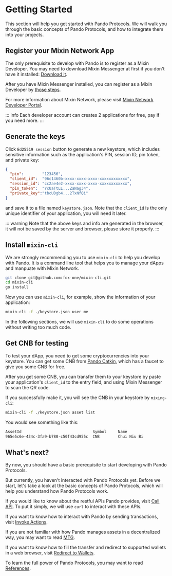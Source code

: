# Getting Started

This section will help you get started with Pando Protocols. We will walk you through the basic concepts of Pando Protocols, and how to integrate them into your projects.

## Register your Mixin Network App

The only prerequisite to develop with Pando is to register as a Mixin Developer. You may need to download Mixin Messenger at first if you don't have it installed: [Download it](https://mixin.network/messenger).

After you have Mixin Messenger installed, you can register as a Mixin Developer by [those steps](https://developers.mixin.one/docs/dapp/getting-started/create-dapp).

For more information about Mixin Network, please visit [Mixin Network Developer Portal](https://developers.mixin.one/).

::: info
Each developer account can creates 2 applications for free, pay if you need more.
:::

## Generate the keys

Click `Ed25519 session` button to generate a new keystore, which includes sensitive information such as the application's PIN, session ID, pin token, and private key:

```json
{
  "pin":        "123456",
  "client_id":  "96c1460b-xxxx-xxxx-xxxx-xxxxxxxxxxxx",
  "session_id": "cc2ae4e2-xxxx-xxxx-xxxx-xxxxxxxxxxxx",
  "pin_token":  "YcUaTtLL...ZaNag34",
  "private_key":"tbcUDgb4...2TxNfQi"
}
```

and save it to a file named `keystore.json`. Note that the `client_id` is the only unique identifier of your application, you will need it later.

::: warning
Note that the above keys and info are generated in the browser, it will not be saved by the server and browser, please store it properly.
:::

## Install `mixin-cli`

We are strongly recommending you to use `mixin-cli` to help you develop with Pando. It is a command line tool that helps you to manage your dApps and manpuate with Mixin Network.

```bash
git clone git@github.com:fox-one/mixin-cli.git
cd mixin-cli
go install
```

Now you can use `mixin-cli`, for example, show the information of your application:

```bash
mixin-cli -f ./keystore.json user me
```

In the following sections, we will use `mixin-cli` to do some operations without writing too much code.

## Get CNB for testing

To test your dApp, you need to get some cryptocurrencies into your keystore. You can get some CNB from [Pando Catkin](https://catkin.pando.im), which has a faucet to give you some CNB for free.

After you get some CNB, you can transfer them to your keystore by paste your application's `client_id` to the entry field, and using Mixin Messenger to scan the QR code.

<QrCodeView :qrcode-label="'Scan to transfer'" prepend-text="mixin://transfer/"/>

If you successfully make it, you will see the CNB in your keystore by `mixing-cli`:

```bash
mixin-cli -f ./keystore.json asset list
```

You would see something like this:

```bash
AssetId                               Symbol     Name                     Balance
965e5c6e-434c-3fa9-b780-c50f43cd955c  CNB        Chui Niu Bi              100.01234
```

## What's next?

By now, you should have a basic prerequisite to start developing with Pando Protocols. 

But currently, you haven't interacted with Pando Protocols yet. Before we start, let's take a look at the basic concepts of Pando Protocols, which will help you understand how Pando Protocols work.

If you would like to know about the restful APIs Pando provides, visit [Call API](./call-apis). To put it simply, we will use `curl` to interact with these APIs.

If you want to know how to interact with Pando by sending transactions, visit [Invoke Actions](./invoke-actions). 

If you are not familiar with how Pando manages assets in a decentralized way, you may want to read [MTG](./understand-mtg).

If you want to know how to fill the transfer and redirect to supported wallets in a web browser, visit [Redirect to Wallets](./redirect-to-wallets).

To learn the full power of Pando Protocols, you may want to read [References](/references/overview).


